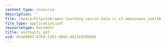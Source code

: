 ```yaml
---
content_type: resource
description: ''
file: /media/https%3A/open-learning-course-data-rc.s3.amazonaws.com/18-996-random-matrix-theory-and-its-applications-spring-2004/0ea0900267b4226380ebdd232920b0b6_wintsaltc.pdf
file_type: application/pdf
resourcetype: Document
title: wintsaltc.pdf
uid: 0ea09002-67b4-2263-80eb-dd232920b0b6
---
```

